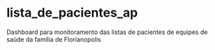 # lista_de_pacientes_ap
Dashboard para monitoramento das listas de pacientes de equipes de saúde da família de Florianopolis

